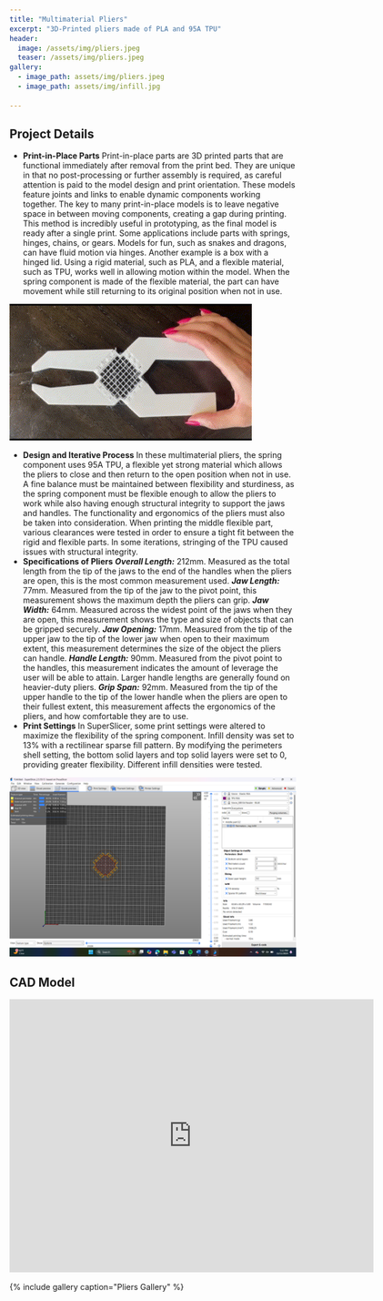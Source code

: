 ```yaml
---
title: "Multimaterial Pliers"
excerpt: "3D-Printed pliers made of PLA and 95A TPU"
header:
  image: /assets/img/pliers.jpeg
  teaser: /assets/img/pliers.jpeg
gallery:
  - image_path: assets/img/pliers.jpeg
  - image_path: assets/img/infill.jpg
   
---
```


## Project Details

* **Print-in-Place Parts** Print-in-place parts are 3D printed parts that are functional immediately after removal from the print bed. They are unique in that no post-processing or further assembly is required, as careful attention is paid to the model design and print orientation. These models feature joints and links to enable dynamic components working together. The key to many print-in-place models is to leave negative space in between moving components, creating a gap during printing. This method is incredibly useful in prototyping, as the final model is ready after a single print. Some applications include parts with springs, hinges, chains, or gears. Models for fun, such as snakes and dragons, can have fluid motion via hinges. Another example is a box with a hinged lid. Using a rigid material, such as PLA, and a flexible material, such as TPU, works well in allowing motion within the model. When the spring component is made of the flexible material, the part can have movement while still returning to its original position when not in use.

![Pliers in Action](/assets/img/movingpliers.gif)

* **Design and Iterative Process** In these multimaterial pliers, the spring component uses 95A TPU, a flexible yet strong material which allows the pliers to close and then return to the open position when not in use. A fine balance must be maintained between flexibility and sturdiness, as the spring component must be flexible enough to allow the pliers to work while also having enough structural integrity to support the jaws and handles. The functionality and ergonomics of the pliers must also be taken into consideration. When printing the middle flexible part, various clearances were tested in order to ensure a tight fit between the rigid and flexible parts. In some iterations, stringing of the TPU caused issues with structural integrity.
* **Specifications of Pliers** ***Overall Length:*** 212mm. Measured as the total length from the tip of the jaws to the end of the handles when the pliers are open, this is the most common measurement used. 
***Jaw Length:*** 77mm. Measured from the tip of the jaw to the pivot point, this measurement shows the maximum depth the pliers can grip.
***Jaw Width:*** 64mm. Measured across the widest point of the jaws when they are open, this measurement shows the type and size of objects that can be gripped securely.
***Jaw Opening:*** 17mm. Measured from the tip of the upper jaw to the tip of the lower jaw when open to their maximum extent, this measurement determines the size of the object the pliers can handle.
***Handle Length:*** 90mm. Measured from the pivot point to the handles, this measurement indicates the amount of leverage the user will be able to attain. Larger handle lengths are generally found on heavier-duty pliers.
***Grip Span:*** 92mm. Measured from the tip of the upper handle to the tip of the lower handle when the pliers are open to their fullest extent, this measurement affects the ergonomics of the pliers, and how comfortable they are to use.
* **Print Settings** In SuperSlicer, some print settings were altered to maximize the flexibility of the spring component. Infill density was set to 13% with a rectilinear sparse fill pattern. By modifying the perimeters shell setting, the bottom solid layers and top solid layers were set to 0, providing greater flexibility. Different infill densities were tested. 

![SuperSlicer Settings](/assets/img/superslicer.png)


## CAD Model
<iframe src="https://vanderbilt643.autodesk360.com/shares/public/SH286ddQT78850c0d8a41046c07d61f6970e?mode=embed" width="640" height="480" allowfullscreen="true" webkitallowfullscreen="true" mozallowfullscreen="true"  frameborder="0"></iframe>


{% include gallery caption="Pliers Gallery" %}
